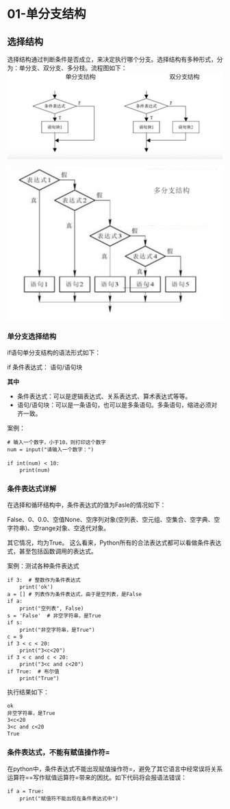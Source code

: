 # 01-单分支结构


## 选择结构


选择结构通过判断条件是否成立，来决定执行哪个分支。选择结构有多种形式，分为：单分支、双分支、多分枝。流程图如下：
![](_v_images/20201029162901108_746944893.png)


![](_v_images/20201029162934334_1860899936.png)


### 单分支选择结构

if语句单分支结构的语法形式如下：

if 条件表达式：
    语句/语句块

**其中**

- 条件表达式：可以是逻辑表达式、关系表达式、算术表达式等等。
- 语句/语句块：可以是一条语句，也可以是多条语句。多条语句，缩进必须对齐一致。


案例：
```
# 输入一个数字，小于10，则打印这个数字
num = input("请输入一个数字：")

if int(num) < 10:
    print(num)
```


### 条件表达式详解

在选择和循环结构中，条件表达式的值为Fasle的情况如下：

False、0、0.0、空值None、空序列对象(空列表、空元组、空集合、空字典、空字符串)、空range对象、空迭代对象。

其它情况，均为True。 这么看来，Python所有的合法表达式都可以看做条件表达式，甚至包括函数调用的表达式。



案例：测试各种条件表达式
```
if 3:  # 整数作为条件表达式
    print('ok')
a = [] # 列表作为条件表达式，由于是空列表，是False
if a:
    print("空列表", False)
s = 'False'  # 非空字符串，是True
if s:
    print("非空字符串，是True")
c = 9
if 3 < c < 20:
    print("3<c<20")
if 3 < c and c < 20:
    print("3<c and c<20")
if True:  # 布尔值
    print("True")
```

执行结果如下：
```
ok
非空字符串，是True
3<c<20
3<c and c<20
True
```

### 条件表达式，不能有赋值操作符=

在python中，条件表达式不能出现赋值操作符=，避免了其它语言中经常误将关系运算符==写作赋值运算符=带来的困扰。如下代码将会报语法错误：

```
if a = True:
    print("赋值符不能出现在条件表达式中")
```

